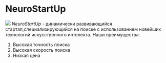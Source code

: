 # NeuroStartUp
![](http://netology-code.github.io/git-homeworks/introduction/assets/logo.png)
*NeuroStartUp* - динамически развивающийся стартап,специализирующийся на поиске с использованием новейших технологий искусственного интелекта.
Наши преимущества:
1. Высокая точность поиска
2. Высокая скорость поиска
3. Низкая цена


